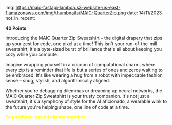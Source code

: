 img: https://maic-fastapi-lambda.s3-website-us-east-1.amazonaws.com/img/thumbnails/MAIC-QuarterZip.png
date: 14/11/2023
not_in_recent:

**40 Points**

Introducing the MAIC Quarter Zip Sweatshirt – the digital drapery that zips up your zest for code, one pixel at a time! This isn't your run-of-the-mill sweatshirt; it's a byte-sized burst of brilliance that's all about keeping you cozy while you compute.

Imagine wrapping yourself in a cocoon of computational charm, where every zip is a reminder that life is but a series of ones and zeros waiting to be embraced. It's like wearing a hug from a robot with impeccable fashion sense – snug, stylish, and algorithmically aligned.

Whether you're debugging dilemmas or dreaming up neural networks, the MAIC Quarter Zip Sweatshirt is your trusty companion. It's not just a sweatshirt; it's a symphony of style for the AI aficionado, a wearable wink to the future you're helping shape, one line of code at a time.

<span style="color: yellow; font-weight: bold;">To purchase: ask an eboard member</span>